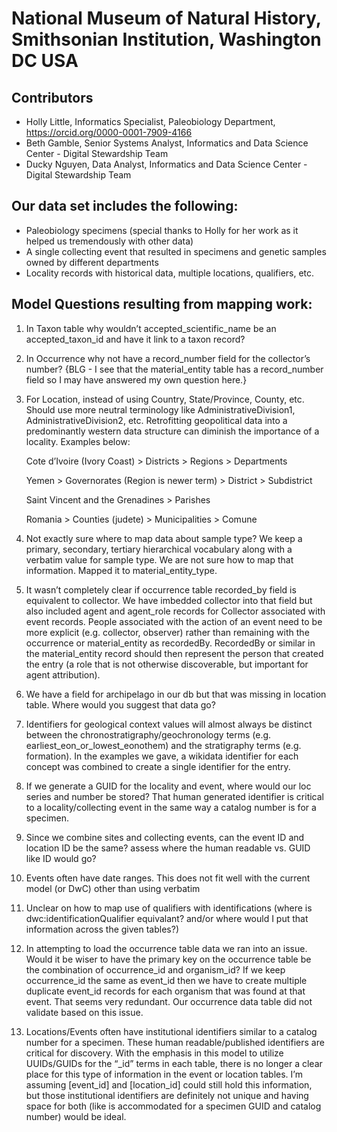 # National Museum of Natural History, Smithsonian Institution, Washington DC USA

## Contributors
   - Holly Little, Informatics Specialist, Paleobiology Department, https://orcid.org/0000-0001-7909-4166
   - Beth Gamble, Senior Systems Analyst, Informatics and Data Science Center - Digital Stewardship Team
   - Ducky Nguyen, Data Analyst, Informatics and Data Science Center - Digital Stewardship Team
  
## Our data set includes the following:
   -	Paleobiology specimens (special thanks to Holly for her work as it helped us tremendously with other data)
   -	A single collecting event that resulted in specimens and genetic samples owned by different departments
   -	Locality records with historical data, multiple locations, qualifiers, etc.

## Model Questions resulting from mapping work: 

1. In Taxon table why wouldn’t accepted_scientific_name be an accepted_taxon_id and have it link to a taxon record? 

2. In Occurrence why not have a record_number field for the collector’s number? {BLG - I see that the material_entity table has a record_number field so I may have answered my own question here.}

3.  For Location, instead of using Country, State/Province, County, etc. Should use more neutral terminology like AdministrativeDivision1, AdministrativeDivision2, etc. Retrofitting geopolitical data into a predominantly western data structure can diminish the importance of a locality. Examples below: 

 
    Cote d’Ivoire (Ivory Coast) > Districts > Regions > Departments  

    Yemen > Governorates (Region is newer term) > District > Subdistrict 

    Saint Vincent and the Grenadines > Parishes  

    Romania > Counties (judete) > Municipalities > Comune   


4. Not exactly sure where to map data about sample type? We keep a primary, secondary, tertiary hierarchical vocabulary along with a verbatim value for sample type.  We are not sure how to map that information.  Mapped it to material_entity_type. 

5.  It wasn’t completely clear if occurrence table recorded_by field is equivalent to collector.  We have imbedded collector into that field but also included agent and agent_role records for Collector associated with event records. People associated with the action of an event need to be more explicit (e.g. collector, observer) rather than remaining with the occurrence or material_entity as recordedBy. RecordedBy or similar in the material_entity record should then represent the person that created the entry (a role that is not otherwise discoverable, but important for agent attribution).  

6.  We have a field for archipelago in our db but that was missing in location table.  Where would you suggest that data go?

7.  Identifiers for geological context values will almost always be distinct between the chronostratigraphy/geochronology terms (e.g. earliest_eon_or_lowest_eonothem) and the stratigraphy terms (e.g. formation). In the examples we gave, a wikidata identifier for each concept was combined to create a single identifier for the entry. 

8.  If we generate a GUID for the locality and event, where would our loc series and number be stored? That human generated identifier is critical to a locality/collecting event in the same way a catalog number is for a specimen.

9.  Since we combine sites and collecting events, can the event ID and location ID be the same? assess where the human readable vs. GUID like ID would go?

10.  Events often have date ranges. This does not fit well with the current model (or DwC) other than using verbatim 

11.  Unclear on how to map use of qualifiers with identifications (where is dwc:identificationQualifier equivalant? and/or where would I put that information across the given tables?)

12.  In attempting to load the occurrence table data we ran into an issue.  Would it be wiser to have the primary key on the occurrence table be the combination of occurrence_id and  organism_id?  If we keep occurrence_id the same as event_id then we have to create multiple duplicate event_id records for each organism that was found at that event.  That seems very redundant.  Our occurrence data table did not validate based on this issue.

13.  Locations/Events often have institutional identifiers similar to a catalog number for a specimen. These human readable/published identifiers are critical for discovery. With the emphasis in this model to utilize UUIDs/GUIDs for the  “_id” terms in each table, there is no longer a clear place for this type of information in the event or location tables. I’m assuming [event_id] and [location_id] could still hold this information, but those institutional identifiers are definitely not unique and having space for both (like is accommodated for a specimen GUID and catalog number) would be ideal. 
    
